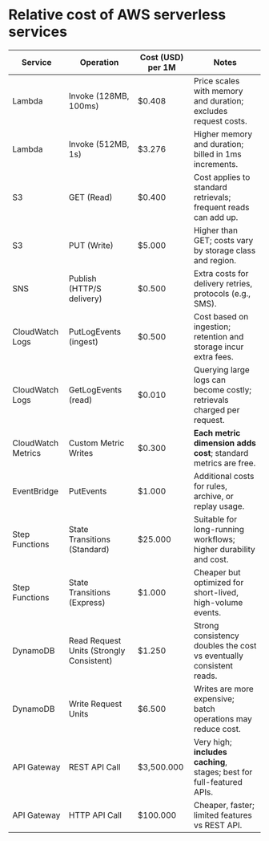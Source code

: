 # Relative cost of AWS serverless services

| Service            | Operation                                | Cost (USD) per 1M | Notes                                                                  |
| ------------------ | ---------------------------------------- | ----------------- | ---------------------------------------------------------------------- |
| Lambda             | Invoke (128MB, 100ms)                    | $0.408            | Price scales with memory and duration; excludes request costs.         |
| Lambda             | Invoke (512MB, 1s)                       | $3.276            | Higher memory and duration; billed in 1ms increments.                  |
| S3                 | GET (Read)                               | $0.400            | Cost applies to standard retrievals; frequent reads can add up.        |
| S3                 | PUT (Write)                              | $5.000            | Higher than GET; costs vary by storage class and region.               |
| SNS                | Publish (HTTP/S delivery)                | $0.500            | Extra costs for delivery retries, protocols (e.g., SMS).               |
| CloudWatch Logs    | PutLogEvents (ingest)                    | $0.500            | Cost based on ingestion; retention and storage incur extra fees.       |
| CloudWatch Logs    | GetLogEvents (read)                      | $0.010            | Querying large logs can become costly; retrievals charged per request. |
| CloudWatch Metrics | Custom Metric Writes                     | $0.300            | **Each metric dimension adds cost**; standard metrics are free.        |
| EventBridge        | PutEvents                                | $1.000            | Additional costs for rules, archive, or replay usage.                  |
| Step Functions     | State Transitions (Standard)             | $25.000           | Suitable for long-running workflows; higher durability and cost.       |
| Step Functions     | State Transitions (Express)              | $1.000            | Cheaper but optimized for short-lived, high-volume events.             |
| DynamoDB           | Read Request Units (Strongly Consistent) | $1.250            | Strong consistency doubles the cost vs eventually consistent reads.    |
| DynamoDB           | Write Request Units                      | $6.500            | Writes are more expensive; batch operations may reduce cost.           |
| API Gateway        | REST API Call                            | $3,500.000        | Very high; **includes caching**, stages; best for full-featured APIs.  |
| API Gateway        | HTTP API Call                            | $100.000          | Cheaper, faster; limited features vs REST API.                         |
